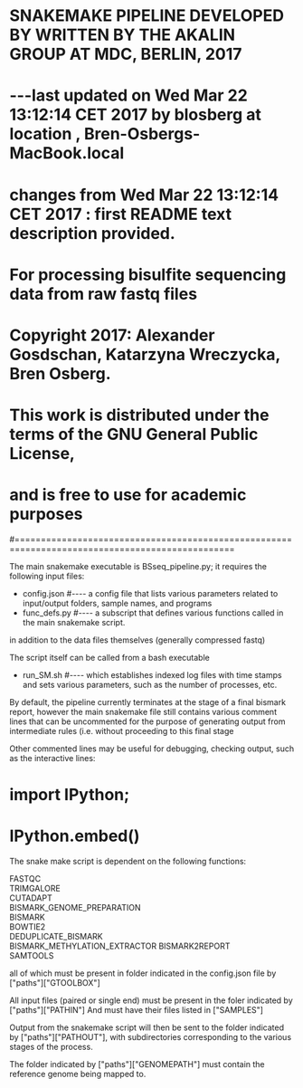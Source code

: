 # SNAKEMAKE PIPELINE DEVELOPED BY WRITTEN BY THE AKALIN GROUP AT MDC, BERLIN, 2017
# ---last updated on  Wed Mar 22 13:12:14 CET 2017  by  blosberg  at location  , Bren-Osbergs-MacBook.local

#  changes from  Wed Mar 22 13:12:14 CET 2017 : first README text description provided.


# For processing bisulfite sequencing data from raw fastq files 

# Copyright 2017: Alexander Gosdschan, Katarzyna Wreczycka, Bren Osberg.
# This work is distributed under the terms of the GNU General Public License, 
# and is free to use for academic purposes
#================================================================================================

The main snakemake executable is BSseq_pipeline.py; it requires the following input files:

* config.json   #---- a config file that lists various parameters related to input/output folders, sample names, and programs
* func_defs.py  #---- a subscript that defines various functions called in the main snakemake script.

in addition to the data files themselves (generally compressed fastq)

The script itself can be called from a bash executable 

* run_SM.sh     #---- which establishes indexed log files with time stamps and sets various parameters, such as the number of processes, etc.


By default, the pipeline currently terminates at the stage of a final bismark report, however the 
main snakemake file still contains various comment lines that can be uncommented for the purpose 
of generating output from intermediate rules (i.e. without proceeding to this final stage

Other commented lines may be useful for debugging, checking output, such as the interactive lines:

# import IPython;
# IPython.embed()

The snake make script is dependent on the following functions:

FASTQC                        
TRIMGALORE                   
CUTADAPT                      
BISMARK_GENOME_PREPARATION    
BISMARK                       
BOWTIE2                       
DEDUPLICATE_BISMARK           
BISMARK_METHYLATION_EXTRACTOR 
BISMARK2REPORT                
SAMTOOLS 


all of which must be present in folder indicated in the config.json file by  ["paths"]["GTOOLBOX"]

All input files (paired or single end) must be present in the foler indicated by  ["paths"]["PATHIN"]
And must have their files listed in ["SAMPLES"]

Output from the snakemake script will then be sent to the folder indicated by ["paths"]["PATHOUT"], with 
subdirectories corresponding to the various stages of the process.

The folder indicated by ["paths"]["GENOMEPATH"] must contain the reference genome being mapped to.

                    

